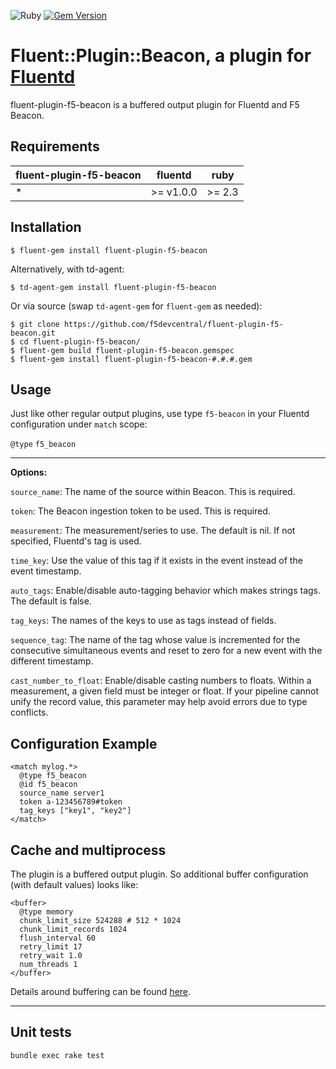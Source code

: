 ![Ruby](https://github.com/f5devcentral/fluent-plugin-f5-beacon/workflows/Ruby/badge.svg) [![Gem Version](https://badge.fury.io/rb/fluent-plugin-f5-beacon.svg)](https://badge.fury.io/rb/fluent-plugin-f5-beacon)

# Fluent::Plugin::Beacon, a plugin for [Fluentd](http://fluentd.org)

fluent-plugin-f5-beacon is a buffered output plugin for Fluentd and F5 Beacon.

## Requirements

| fluent-plugin-f5-beacon | fluentd | ruby |
|------------------------|---------|------|
| * | >= v1.0.0  | >= 2.3 |

## Installation

    $ fluent-gem install fluent-plugin-f5-beacon

Alternatively, with td-agent:

    $ td-agent-gem install fluent-plugin-f5-beacon

Or via source (swap `td-agent-gem` for `fluent-gem` as needed):

    $ git clone https://github.com/f5devcentral/fluent-plugin-f5-beacon.git
    $ cd fluent-plugin-f5-beacon/
    $ fluent-gem build fluent-plugin-f5-beacon.gemspec
    $ fluent-gem install fluent-plugin-f5-beacon-#.#.#.gem

## Usage

Just like other regular output plugins, use type `f5-beacon` in your Fluentd configuration under `match` scope:

`@type` `f5_beacon`

--------------

**Options:**

`source_name`: The name of the source within Beacon.  This is required.

`token`: The Beacon ingestion token to be used.  This is required.

`measurement`: The measurement/series to use.  The default is nil.  If not specified, Fluentd's tag is used.

`time_key`: Use the value of this tag if it exists in the event instead of the event timestamp.

`auto_tags`: Enable/disable auto-tagging behavior which makes strings tags.  The default is false.

`tag_keys`: The names of the keys to use as tags instead of fields.

`sequence_tag`: The name of the tag whose value is incremented for the consecutive simultaneous events and reset to zero for a new event with the different timestamp.

`cast_number_to_float`: Enable/disable casting numbers to floats.  Within a measurement, a given field must be integer or float.  If your pipeline cannot unify the record value, this parameter may help avoid errors due to type conflicts.

## Configuration Example

```
<match mylog.*>
  @type f5_beacon
  @id f5_beacon
  source_name server1
  token a-123456789#token
  tag_keys ["key1", "key2"]
</match>
```

## Cache and multiprocess

The plugin is a buffered output plugin.  So additional buffer configuration (with default values) looks like:

```
<buffer>
  @type memory
  chunk_limit_size 524288 # 512 * 1024
  chunk_limit_records 1024
  flush_interval 60
  retry_limit 17
  retry_wait 1.0
  num_threads 1
</buffer>
```

Details around buffering can be found [here](https://docs.fluentd.org/buffer).

---

## Unit tests

```
bundle exec rake test
```
